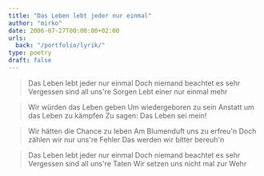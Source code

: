 ```yaml
---
title: "Das Leben lebt jeder nur einmal"
author: "mirko"
date: 2006-07-27T00:00:00+02:00
urls:
  back: "/portfolio/lyrik/"
type: poetry
draft: false
---
```


> Das Leben lebt jeder nur einmal
> Doch niemand beachtet es sehr
> Vergessen sind all uns're Sorgen
> Lebt einer nur einmal mehr

> Wir würden das Leben geben
> Um wiedergeboren zu sein
> Anstatt um das Leben zu kämpfen
> Zu sagen: Das Leben sei mein!

> Wir hätten die Chance zu leben
> Am Blumenduft uns zu erfreu'n
> Doch zählen wir nur uns're Fehler
> Das werden wir bitter bereuh'n

> Das Leben lebt jeder nur einmal
> Doch niemand beachtet es sehr
> Vergessen sind all uns're Taten
> Wir setzen uns nicht mal zur Wehr
